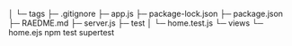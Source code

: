 
│     └─ tags
├─ .gitignore
├─ app.js
├─ package-lock.json
├─ package.json
├─ RAEDME.md
├─ server.js
├─ test
│  └─ home.test.js
└─ views
   └─ home.ejs
npm test supertest
```